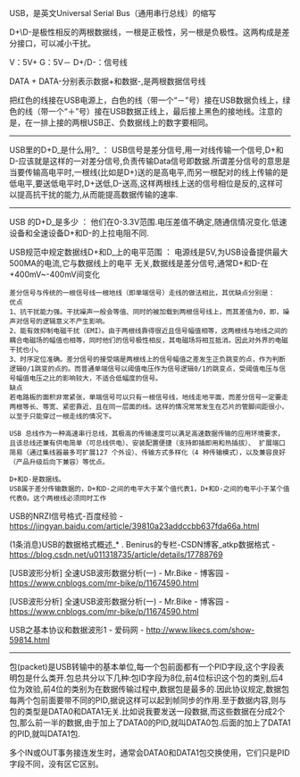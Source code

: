 USB，是英文Universal Serial Bus（通用串行总线）的缩写



D+\D-是极性相反的两根数据线，一根是正极性，另一根是负极性。这两构成是差分接口，可以减小干扰。

V：5V+
G：5V－
D+/D-：信号线

DATA + DATA-分别表示数据+和数据-,是两根数据信号线

把红色的线接在USB电源上，白色的线（带一个“－”号）接在USB数据负线上，绿色的线（带一个“＋”号）接在USB数据正线上，最后接上黑色的接地线。注意的是，在一排上接的两根USB正、负数据线上的数字要相同。

---

USB里的D+D_是什么用?_ ： USB信号是差分信号,用一对线传输一个信号,D+和D-应该就是这样的一对差分信号,负责传输Data信号即数据.所谓差分信号的意思是当要传输高电平时,一根线(比如是D+)送的是高电平,而另一根配对的线上传输的是低电平,要送低电平时,D+送低,D-送高,这样两根线上送的信号相位是反的,这样可以提高抗干扰的能力,从而能提高数据传输的速率.



---

USB 的D+D_是多少 ： 他们在0-3.3V范围.电压差值不确定,随通信情况变化.低速设备和全速设备D+和D-的上拉电阻不同.

USB规范中规定数据线D+和D_上的电平范围 ： 电源线是5V,为USB设备提供最大500MA的电流,它与数据线上的电平 无关,数据线是差分信号,通常D+和D-在+400mV~-400mV间变化

```
差分信号与传统的一根信号线一根地线（即单端信号）走线的做法相比，其优缺点分别是：
优点
1、抗干扰能力强。干扰噪声一般会等值、同时的被加载到两根信号线上，而其差值为0，即，噪声对信号的逻辑意义不产生影响。
2、能有效抑制电磁干扰（EMI）。由于两根线靠得很近且信号幅值相等，这两根线与地线之间的耦合电磁场的幅值也相等，同时他们的信号极性相反，其电磁场将相互抵消。因此对外界的电磁干扰也小。
3、时序定位准确。差分信号的接受端是两根线上的信号幅值之差发生正负跳变的点，作为判断逻辑0/1跳变的点的。而普通单端信号以阈值电压作为信号逻辑0/1的跳变点，受阈值电压与信号幅值电压之比的影响较大，不适合低幅度的信号。
缺点
若电路板的面积非常紧张，单端信号可以只有一根信号线，地线走地平面，而差分信号一定要走两根等长、等宽、紧密靠近、且在同一层面的线。这样的情况常常发生在芯片的管脚间距很小，以至于只能穿过一根走线的情况下。 
```

```
USB 总线作为一种高速串行总线，其极高的传输速度可以满足高速数据传输的应用环境要求，且该总线还兼有供电简单（可总线供电）、安装配置便捷（支持即插即用和热插拔）、 扩展端口简易（通过集线器最多可扩展127 个外设）、传输方式多样化（4 种传输模式），以及兼容良好（产品升级后向下兼容）等优点。
```

```
D+和D-是数据线。
USB属于差分传输数据的，D+和D-之间的电平大于某个值代表1，D+和D-之间的电平小于某个值代表0。这个两根线必须同时工作
```

USB的NRZI信号格式-百度经验 - https://jingyan.baidu.com/article/39810a23addccbb637fda66a.html

(1条消息)USB的数据格式概述_* . Benirus的专栏-CSDN博客_atkp数据格式 - https://blog.csdn.net/u011318735/article/details/17788769

[USB波形分析] 全速USB波形数据分析(一) - Mr.Bike - 博客园 - https://www.cnblogs.com/mr-bike/p/11674590.html

[USB波形分析] 全速USB波形数据分析(一) - Mr.Bike - 博客园 - https://www.cnblogs.com/mr-bike/p/11674590.html

USB之基本协议和数据波形1 - 爱码网 - http://www.likecs.com/show-59814.html

---

包(packet)是USB转输中的基本单位,每一个包前面都有一个PID字段,这个字段表明包是什么类开.包总共分以下几种:包ID字段为8位,前4位标识这个包的类别,后4位为效验,前4位的类别为在数据传输过程中,数据包是最多的.因此协议规定,数据包每两个包前面要带不同的PID,据说这样可以起到帧同步的作用.至于数据内容,则与包的类型是DATA0和DATA1无关.比如说我要发送一段数据,而这些数据在分成2个包,那么前一半的数据,由于加上了DATA0的PID,就叫DATA0包.后面的加上了DATA1的PID,就叫DATA1包.



多个IN或OUT事务接连发生时，通常会DATA0和DATA1包交换使用，它们只是PID字段不同，没有区它区别。